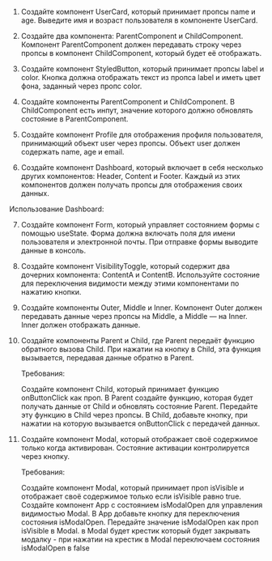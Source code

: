 1. Создайте компонент UserCard, который принимает пропсы name и age. Выведите имя и возраст пользователя в компоненте UserCard.

2. Создайте два компонента: ParentComponent и ChildComponent. Компонент ParentComponent должен передавать строку через пропсы в компонент ChildComponent, который будет её отображать.

3. Создайте компонент StyledButton, который принимает пропсы label и color. Кнопка должна отображать текст из пропса label и иметь цвет фона, заданный через пропс color.

4. Создайте компоненты ParentComponent и ChildComponent. В ChildComponent есть инпут, значение которого должно обновлять состояние в ParentComponent.

5. Создайте компонент Profile для отображения профиля пользователя, принимающий объект user через пропсы. Объект user должен содержать name, age и email.

6. Создайте компонент Dashboard, который включает в себя несколько других компонентов: Header, Content и Footer. Каждый из этих компонентов должен получать пропсы для отображения своих данных.

Использование Dashboard:
<Dashboard
      headerText="Welcome to the Dashboard"
      contentText="Here is the main content"
      footerText="Footer information here"
    />

7. Создайте компонент Form, который управляет состоянием формы с помощью useState. Форма должна включать поля для имени пользователя и электронной почты. При отправке формы выводите данные в консоль.

8. Создайте компонент VisibilityToggle, который содержит два дочерних компонента: ContentA и ContentB. Используйте состояние для переключения видимости между этими компонентами по нажатию кнопки.

9. Создайте компоненты Outer, Middle и Inner. Компонент Outer должен передавать данные через пропсы на Middle, а Middle — на Inner. Inner должен отображать данные.

10. Создайте компоненты Parent и Child, где Parent передаёт функцию обратного вызова Child. При нажатии на кнопку в Child, эта функция вызывается, передавая данные обратно в Parent.

    Требования:

    Создайте компонент Child, который принимает функцию onButtonClick как проп.
    В Parent создайте функцию, которая будет получать данные от Child и обновлять состояние Parent.
    Передайте эту функцию в Child через пропсы.
    В Child, добавьте кнопку, при нажатии на которую вызывается onButtonClick с передачей данных.

11. Создайте компонент Modal, который отображает своё содержимое только когда активирован. Состояние активации контролируется через кнопку.

    Требования:

    Создайте компонент Modal, который принимает проп isVisible и отображает своё содержимое только если isVisible равно true.
    Создайте компонент App с состоянием isModalOpen для управления видимостью Modal.
    В App добавьте кнопку для переключения состояния isModalOpen.
    Передайте значение isModalOpen как проп isVisible в Modal.
    в Modal будет крестик который будет закрывать модалку - при нажатии на крестик в Modal переключаем состояния isModalOpen в false
